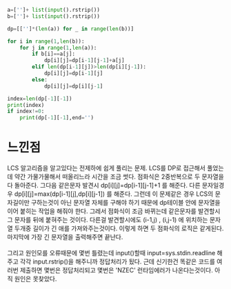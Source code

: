 ```py
a=['']+ list(input().rstrip())
b=['']+ list(input().rstrip())

dp=[['']*(len(a)) for _ in range(len(b))]

for i in range(1,len(b)):
    for j in range(1,len(a)):
        if b[i]==a[j]:
            dp[i][j]=dp[i-1][j-1]+a[j]
        elif len(dp[i-1][j])>len(dp[i][j-1]):
            dp[i][j]=dp[i-1][j]
        else:
            dp[i][j]=dp[i][j-1]

index=len(dp[-1][-1])
print(index)
if index!=0:
    print(dp[-1][-1],end='')
```
<h1>느낀점</h1>
LCS 알고리즘을 알고있다는 전제하에 쉽게 풀리는 문제.
LCS를 DP로 접근해서 풀었는데 약간 가물가물해서 떠올리느라 시간을 조금 썻다.
점화식은 2중반복으로 두 문자열을 다 돌아준다. 그다음 같은문자 발견시 dp[i][j]=dp[i-1][j-1]+1 를 해준다.
다른 문자일경우 dp[i][j]=max(dp[i-1][j],dp[i][j-1]) 를 해준다.
그런데 이 문제같은 경우 LCS의 문자길이만 구하는것이 아닌 문자열 자체를 구해야 하기 때문에 dp테이블 안에 문자열을 이어 붙히는 작업을 해줘야 한다.
그레서 점화식이 조금 바뀌는데 같은문자를 발견할시 그 문자를 뒤에 붙혀주는 것이다.
다른걸 발견할시에도 (i-1,j) , (i,j-1) 에 위치하는 문자열 두개중 길이가 긴 애를 가져와주는것이다. 이렇게 하면 두 점화식의 로직은 같게된다.
마지막에 가장 긴 문자열을 출력해주면 끝난다.<br><br>
그리고 원인모를 오류때문에 몇번 틀렸는데 input()할때 input=sys.stdin.readline 해주고 각각 input.rstrip()을 해주니까 정답처리가 됬다.
근데 신기한건 똑같은 코드를 여러번 제출하면 몇번은 정답처리되고 몇번은 'NZEC' 런타임에러가 나온다는것이다. 아직 원인은 못찾았다.
